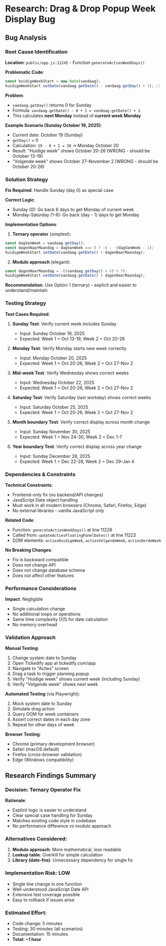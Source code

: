 # Research: Drag & Drop Popup Week Display Bug

## Bug Analysis

### Root Cause Identification

**Location**: `public/app.js:11245` - Function `generateActiesWeekDays()`

**Problematic Code**:
```javascript
const huidigeWeekStart = new Date(vandaag);
huidigeWeekStart.setDate(vandaag.getDate() - vandaag.getDay() + 1); // Maandag van deze week
```

**Problem**:
- `vandaag.getDay()` returns 0 for Sunday
- Formula: `vandaag.getDate() - 0 + 1 = vandaag.getDate() + 1`
- This calculates **next Monday** instead of **current week Monday**

**Example Scenario (Sunday October 19, 2025)**:
- Current date: October 19 (Sunday)
- `getDay()` = 0
- Calculation: `19 - 0 + 1 = 20` → Monday October 20
- Result: "Huidige week" shows October 20-26 (WRONG - should be October 13-19)
- "Volgende week" shows October 27-November 2 (WRONG - should be October 20-26)

### Solution Strategy

**Fix Required**: Handle Sunday (day 0) as special case

**Correct Logic**:
- Sunday (0): Go back 6 days to get Monday of current week
- Monday-Saturday (1-6): Go back (day - 1) days to get Monday

**Implementation Options**:

1. **Ternary operator** (simplest):
```javascript
const dagVanWeek = vandaag.getDay();
const dagenNaarMaandag = dagVanWeek === 0 ? -6 : -(dagVanWeek - 1);
huidigeWeekStart.setDate(vandaag.getDate() + dagenNaarMaandag);
```

2. **Modulo approach** (elegant):
```javascript
const dagenNaarMaandag = -((vandaag.getDay() + 6) % 7);
huidigeWeekStart.setDate(vandaag.getDate() + dagenNaarMaandag);
```

**Recommendation**: Use Option 1 (ternary) - explicit and easier to understand/maintain

### Testing Strategy

**Test Cases Required**:

1. **Sunday Test**: Verify current week includes Sunday
   - Input: Sunday October 19, 2025
   - Expected: Week 1 = Oct 13-19, Week 2 = Oct 20-26

2. **Monday Test**: Verify Monday starts new week correctly
   - Input: Monday October 20, 2025
   - Expected: Week 1 = Oct 20-26, Week 2 = Oct 27-Nov 2

3. **Mid-week Test**: Verify Wednesday shows correct weeks
   - Input: Wednesday October 22, 2025
   - Expected: Week 1 = Oct 20-26, Week 2 = Oct 27-Nov 2

4. **Saturday Test**: Verify Saturday (last workday) shows correct weeks
   - Input: Saturday October 25, 2025
   - Expected: Week 1 = Oct 20-26, Week 2 = Oct 27-Nov 2

5. **Month boundary Test**: Verify correct display across month change
   - Input: Sunday November 30, 2025
   - Expected: Week 1 = Nov 24-30, Week 2 = Dec 1-7

6. **Year boundary Test**: Verify correct display across year change
   - Input: Sunday December 28, 2025
   - Expected: Week 1 = Dec 22-28, Week 2 = Dec 29-Jan 4

### Dependencies & Constraints

**Technical Constraints**:
- Frontend-only fix (no backend/API changes)
- JavaScript Date object handling
- Must work in all modern browsers (Chrome, Safari, Firefox, Edge)
- No external libraries - vanilla JavaScript only

**Related Code**:
- Function: `generateActiesWeekDays()` at line 11228
- Called from: `updateActiesFloatingPanelDates()` at line 11223
- DOM elements: `actiesHuidigeWeek`, `actiesVolgendeWeek`, `actiesDerdeWeek`

**No Breaking Changes**:
- Fix is backward compatible
- Does not change API
- Does not change database schema
- Does not affect other features

### Performance Considerations

**Impact**: Negligible
- Single calculation change
- No additional loops or operations
- Same time complexity O(1) for date calculation
- No memory overhead

### Validation Approach

**Manual Testing**:
1. Change system date to Sunday
2. Open Tickedify app at tickedify.com/app
3. Navigate to "Acties" screen
4. Drag a task to trigger planning popup
5. Verify "Huidige week" shows current week (including Sunday)
6. Verify "Volgende week" shows next week

**Automated Testing** (via Playwright):
1. Mock system date to Sunday
2. Simulate drag action
3. Query DOM for week containers
4. Assert correct dates in each day zone
5. Repeat for other days of week

**Browser Testing**:
- Chrome (primary development browser)
- Safari (macOS default)
- Firefox (cross-browser validation)
- Edge (Windows compatibility)

## Research Findings Summary

### Decision: Ternary Operator Fix
**Rationale**:
- Explicit logic is easier to understand
- Clear special case handling for Sunday
- Matches existing code style in codebase
- No performance difference vs modulo approach

### Alternatives Considered:
1. **Modulo approach**: More mathematical, less readable
2. **Lookup table**: Overkill for simple calculation
3. **Library (date-fns)**: Unnecessary dependency for single fix

### Implementation Risk: LOW
- Single line change in one function
- Well-understood JavaScript Date API
- Extensive test coverage possible
- Easy to rollback if issues arise

### Estimated Effort:
- Code change: 5 minutes
- Testing: 30 minutes (all scenarios)
- Documentation: 15 minutes
- **Total: ~1 hour**

